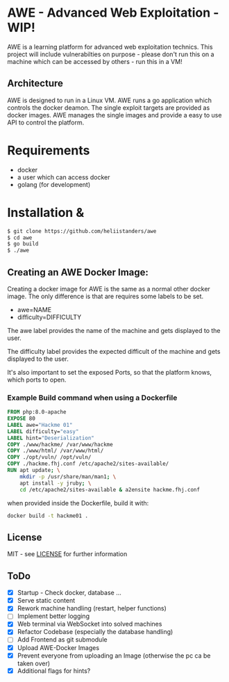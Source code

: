 # AWE - Advanced Web Exploitation - WIP!
AWE is a learning platform for advanced web exploitation technics. This project will include vulnerabilties on purpose - please don't run this on a machine which can be accessed by others - run this in a VM! 

## Architecture
AWE is designed to run in a Linux VM. AWE runs a go application which controls the docker deamon. The single exploit targets are provided as docker images. AWE manages the single images and provide a easy to use API to control the platform.

# Requirements
- docker
- a user which can access docker  
- golang (for development)

# Installation & 

```bash
$ git clone https://github.com/heliistanders/awe
$ cd awe
$ go build
$ ./awe
```

## Creating an AWE Docker Image:

Creating a docker image for AWE is the same as a normal other docker image. The only difference is that are requires some labels to be set.
- awe=NAME
- difficulty=DIFFICULTY

The awe label provides the name of the machine and gets displayed to the user.

The difficulty label provides the expected difficult of the machine and gets displayed to the user.

It's also important to set the exposed Ports, so that the platform knows, which ports to open.

### Example Build command when using a Dockerfile

```dockerfile
FROM php:8.0-apache
EXPOSE 80
LABEL awe="Hackme 01"
LABEL difficulty="easy"
LABEL hint="Deserialization"
COPY ./www/hackme/ /var/www/hackme
COPY ./www/html/ /var/www/html/
COPY ./opt/vuln/ /opt/vuln/
COPY ./hackme.fhj.conf /etc/apache2/sites-available/
RUN apt update; \
	mkdir -p /usr/share/man/man1; \
	apt install -y jruby; \
	cd /etc/apache2/sites-available & a2ensite hackme.fhj.conf
```
when provided inside the Dockerfile, build it with:

```bash
docker build -t hackme01 .
```
## License

MIT - see [LICENSE](./LICENSE) for further information

## ToDo

- [x] Startup - Check docker, database ...
- [x] Serve static content
- [x] Rework machine handling (restart, helper functions)
- [ ] Implement better logging  
- [x] Web terminal via WebSocket into solved machines
- [x] Refactor Codebase (especially the database handling)
- [ ] Add Frontend as git submodule
- [x] Upload AWE-Docker Images
- [x] Prevent everyone from uploading an Image (otherwise the pc ca be taken over)
- [x] Additional flags for hints?